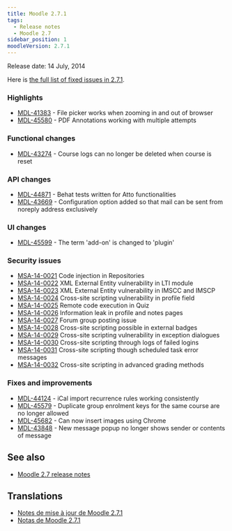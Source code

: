 ```yaml
---
title: Moodle 2.7.1
tags:
  - Release notes
  - Moodle 2.7
sidebar_position: 1
moodleVersion: 2.7.1
---
```

Release date: 14 July, 2014

Here is [the full list of fixed issues in 2.7.1](https://tracker.moodle.org/secure/IssueNavigator!executeAdvanced.jspa?jqlQuery=project+%3D+mdl+AND+resolution+%3D+fixed+AND+fixVersion+in+%28%222.7.1%22%29+ORDER+BY+priority+DESC&runQuery=true&clear=true).

### Highlights

- [MDL-41383](https://tracker.moodle.org/browse/MDL-41383) - File picker works when zooming in and out of browser
- [MDL-45580](https://tracker.moodle.org/browse/MDL-45580) - PDF Annotations working with multiple attempts

### Functional changes

- [MDL-43274](https://tracker.moodle.org/browse/MDL-43274) - Course logs can no longer be deleted when course is reset

### API changes

- [MDL-44871](https://tracker.moodle.org/browse/MDL-44871) - Behat tests written for Atto functionalities
- [MDL-43669](https://tracker.moodle.org/browse/MDL-43669) - Configuration option added so that mail can be sent from noreply address exclusively

### UI changes

- [MDL-45599](https://tracker.moodle.org/browse/MDL-45599) - The term 'add-on' is changed to 'plugin'

### Security issues

- [MSA-14-0021](https://moodle.org/mod/forum/discuss.php?d=264262) Code injection in Repositories
- [MSA-14-0022](https://moodle.org/mod/forum/discuss.php?d=264263) XML External Entity vulnerability in LTI module
- [MSA-14-0023](https://moodle.org/mod/forum/discuss.php?d=264264) XML External Entity vulnerability in IMSCC and IMSCP
- [MSA-14-0024](https://moodle.org/mod/forum/discuss.php?d=264265) Cross-site scripting vulnerability in profile field
- [MSA-14-0025](https://moodle.org/mod/forum/discuss.php?d=264266) Remote code execution in Quiz
- [MSA-14-0026](https://moodle.org/mod/forum/discuss.php?d=264267) Information leak in profile and notes pages
- [MSA-14-0027](https://moodle.org/mod/forum/discuss.php?d=264268) Forum group posting issue
- [MSA-14-0028](https://moodle.org/mod/forum/discuss.php?d=264269) Cross-site scripting possible in external badges
- [MSA-14-0029](https://moodle.org/mod/forum/discuss.php?d=264270) Cross-site scripting vulnerability in exception dialogues
- [MSA-14-0030](https://moodle.org/mod/forum/discuss.php?d=264271) Cross-site scripting through logs of failed logins
- [MSA-14-0031](https://moodle.org/mod/forum/discuss.php?d=264272) Cross-site scripting though scheduled task error messages
- [MSA-14-0032](https://moodle.org/mod/forum/discuss.php?d=264273) Cross-site scripting in advanced grading methods

### Fixes and improvements

- [MDL-44124](https://tracker.moodle.org/browse/MDL-44124) - iCal import recurrence rules working consistently
- [MDL-45579](https://tracker.moodle.org/browse/MDL-45579) - Duplicate group enrolment keys for the same course are no longer allowed
- [MDL-45682](https://tracker.moodle.org/browse/MDL-45682) - Can now insert images using Chrome
- [MDL-43848](https://tracker.moodle.org/browse/MDL-43848) - New message popup no longer shows sender or contents of message

## See also

- [Moodle 2.7 release notes](/general/releases/2.7)

## Translations

- [Notes de mise à jour de Moodle 2.7.1](https://docs.moodle.org/fr/Notes_de_mise_à_jour_de_Moodle_2.7.1)
- [Notas de Moodle 2.7.1](https://docs.moodle.org/es/Notas_de_Moodle_2.7.1)
